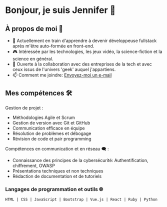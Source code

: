 # Bonjour, je suis Jennifer 👋

## À propos de moi 🚀

- 🌱 Actuellement en train d'apprendre à devenir développeuse fullstack après m'être auto-formée en front-end.
- 🎮 Intéressée par les technologies, les jeux vidéo, la science-fiction et la science en général.
- 🤝 Ouverte à la collaboration avec des entreprises de la tech et avec ceux issus de l'univers 'geek' auquel j'appartiens.
- 📫 Comment me joindre: [Envoyez-moi un e-mail](mailto:jennv.contact@gmail.com)

## Mes compétences 🛠️

Gestion de projet :
- Méthodologies Agile et Scrum
- Gestion de version avec Git et GitHub
- Communication efficace en équipe
- Résolution de problèmes et débogage
- Révision de code et pair programming

Compétences en communication et en réseau 🗨️ :
- Connaissance des principes de la cybersécurité: Authentification, chiffrement, OWASP
- Présentations techniques et non techniques
- Rédaction de documentation et de tutoriels

### Langages de programmation et outils 🌐

```text
HTML | CSS | JavaScript | Bootstrap | Vue.js | React | Ruby | Python
